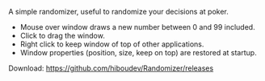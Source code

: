 A simple randomizer, useful to randomize your decisions at poker.

* Mouse over window draws a new number between 0 and 99 included.
* Click to drag the window.
* Right click to keep window of top of other applications.
* Window properties (position, size, keep on top) are restored at startup.

Download: https://github.com/hiboudev/Randomizer/releases
